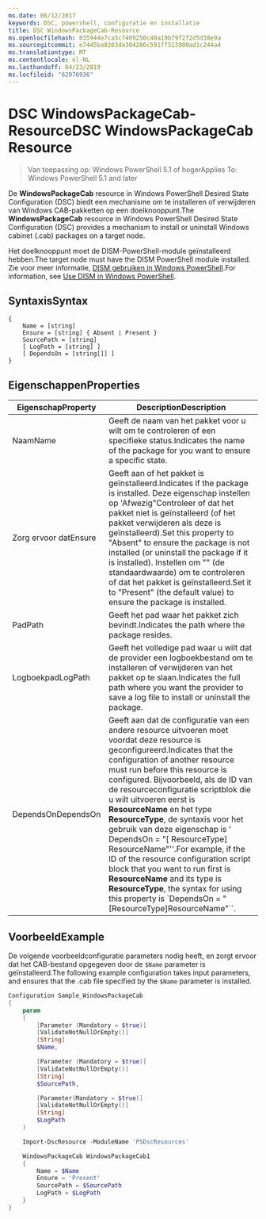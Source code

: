 ```yaml
---
ms.date: 06/12/2017
keywords: DSC, powershell, configuratie en installatie
title: DSC WindowsPackageCab-Resource
ms.openlocfilehash: 035944e7ca5c7469250c48a19b79f2f2d5d38e9a
ms.sourcegitcommit: e7445ba8203da304286c591ff513900ad1c244a4
ms.translationtype: MT
ms.contentlocale: nl-NL
ms.lasthandoff: 04/23/2019
ms.locfileid: "62076936"
---
```

# <a name="dsc-windowspackagecab-resource"></a><span data-ttu-id="1a7db-103">DSC WindowsPackageCab-Resource</span><span class="sxs-lookup"><span data-stu-id="1a7db-103">DSC WindowsPackageCab Resource</span></span>

> <span data-ttu-id="1a7db-104">Van toepassing op: Windows PowerShell 5.1 of hoger</span><span class="sxs-lookup"><span data-stu-id="1a7db-104">Applies To: Windows PowerShell 5.1 and later</span></span>

<span data-ttu-id="1a7db-105">De **WindowsPackageCab** resource in Windows PowerShell Desired State Configuration (DSC) biedt een mechanisme om te installeren of verwijderen van Windows CAB-pakketten op een doelknooppunt.</span><span class="sxs-lookup"><span data-stu-id="1a7db-105">The **WindowsPackageCab** resource in Windows PowerShell Desired State Configuration (DSC) provides a mechanism to install or uninstall Windows cabinet (.cab) packages on a target node.</span></span>

<span data-ttu-id="1a7db-106">Het doelknooppunt moet de DISM-PowerShell-module geïnstalleerd hebben.</span><span class="sxs-lookup"><span data-stu-id="1a7db-106">The target node must have the DISM PowerShell module installed.</span></span> <span data-ttu-id="1a7db-107">Zie voor meer informatie, [DISM gebruiken in Windows PowerShell](https://msdn.microsoft.com/en-us/windows/hardware/commercialize/manufacture/desktop/use-dism-in-windows-powershell-s14).</span><span class="sxs-lookup"><span data-stu-id="1a7db-107">For information, see [Use DISM in Windows PowerShell](https://msdn.microsoft.com/en-us/windows/hardware/commercialize/manufacture/desktop/use-dism-in-windows-powershell-s14).</span></span>


## <a name="syntax"></a><span data-ttu-id="1a7db-108">Syntaxis</span><span class="sxs-lookup"><span data-stu-id="1a7db-108">Syntax</span></span>

```
{
    Name = [string]
    Ensure = [string] { Absent | Present }
    SourcePath = [string]
    [ LogPath = [string] ]
    [ DependsOn = [string[]] ]
}
```

## <a name="properties"></a><span data-ttu-id="1a7db-109">Eigenschappen</span><span class="sxs-lookup"><span data-stu-id="1a7db-109">Properties</span></span>

|  <span data-ttu-id="1a7db-110">Eigenschap</span><span class="sxs-lookup"><span data-stu-id="1a7db-110">Property</span></span>  |  <span data-ttu-id="1a7db-111">Description</span><span class="sxs-lookup"><span data-stu-id="1a7db-111">Description</span></span>   |
|---|---|
| <span data-ttu-id="1a7db-112">Naam</span><span class="sxs-lookup"><span data-stu-id="1a7db-112">Name</span></span>| <span data-ttu-id="1a7db-113">Geeft de naam van het pakket voor u wilt om te controleren of een specifieke status.</span><span class="sxs-lookup"><span data-stu-id="1a7db-113">Indicates the name of the package for you want to ensure a specific state.</span></span>|
| <span data-ttu-id="1a7db-114">Zorg ervoor dat</span><span class="sxs-lookup"><span data-stu-id="1a7db-114">Ensure</span></span>| <span data-ttu-id="1a7db-115">Geeft aan of het pakket is geïnstalleerd.</span><span class="sxs-lookup"><span data-stu-id="1a7db-115">Indicates if the package is installed.</span></span> <span data-ttu-id="1a7db-116">Deze eigenschap instellen op 'Afwezig"Controleer of dat het pakket niet is geïnstalleerd (of het pakket verwijderen als deze is geïnstalleerd).</span><span class="sxs-lookup"><span data-stu-id="1a7db-116">Set this property to "Absent" to ensure the package is not installed (or uninstall the package if it is installed).</span></span> <span data-ttu-id="1a7db-117">Instellen om "" (de standaardwaarde) om te controleren of dat het pakket is geïnstalleerd.</span><span class="sxs-lookup"><span data-stu-id="1a7db-117">Set it to "Present" (the default value) to ensure the package is installed.</span></span>|
| <span data-ttu-id="1a7db-118">Pad</span><span class="sxs-lookup"><span data-stu-id="1a7db-118">Path</span></span>| <span data-ttu-id="1a7db-119">Geeft het pad waar het pakket zich bevindt.</span><span class="sxs-lookup"><span data-stu-id="1a7db-119">Indicates the path where the package resides.</span></span>|
| <span data-ttu-id="1a7db-120">Logboekpad</span><span class="sxs-lookup"><span data-stu-id="1a7db-120">LogPath</span></span>| <span data-ttu-id="1a7db-121">Geeft het volledige pad waar u wilt dat de provider een logboekbestand om te installeren of verwijderen van het pakket op te slaan.</span><span class="sxs-lookup"><span data-stu-id="1a7db-121">Indicates the full path where you want the provider to save a log file to install or uninstall the package.</span></span>|
| <span data-ttu-id="1a7db-122">DependsOn</span><span class="sxs-lookup"><span data-stu-id="1a7db-122">DependsOn</span></span> | <span data-ttu-id="1a7db-123">Geeft aan dat de configuratie van een andere resource uitvoeren moet voordat deze resource is geconfigureerd.</span><span class="sxs-lookup"><span data-stu-id="1a7db-123">Indicates that the configuration of another resource must run before this resource is configured.</span></span> <span data-ttu-id="1a7db-124">Bijvoorbeeld, als de ID van de resourceconfiguratie scriptblok die u wilt uitvoeren eerst is **ResourceName** en het type **ResourceType**, de syntaxis voor het gebruik van deze eigenschap is ' DependsOn = "[ ResourceType] ResourceName"''.</span><span class="sxs-lookup"><span data-stu-id="1a7db-124">For example, if the ID of the resource configuration script block that you want to run first is **ResourceName** and its type is **ResourceType**, the syntax for using this property is \`DependsOn = "[ResourceType]ResourceName"\`\`.</span></span>|

## <a name="example"></a><span data-ttu-id="1a7db-125">Voorbeeld</span><span class="sxs-lookup"><span data-stu-id="1a7db-125">Example</span></span>

<span data-ttu-id="1a7db-126">De volgende voorbeeldconfiguratie parameters nodig heeft, en zorgt ervoor dat het CAB-bestand opgegeven door de `$Name` parameter is geïnstalleerd.</span><span class="sxs-lookup"><span data-stu-id="1a7db-126">The following example configuration takes input parameters, and ensures that the .cab file specified by the `$Name` parameter is installed.</span></span>

```powershell
Configuration Sample_WindowsPackageCab
{
    param
    (
        [Parameter (Mandatory = $true)]
        [ValidateNotNullOrEmpty()]
        [String]
        $Name,

        [Parameter (Mandatory = $true)]
        [ValidateNotNullOrEmpty()]
        [String]
        $SourcePath,

        [Parameter(Mandatory = $true)]
        [ValidateNotNullOrEmpty()]
        [String]
        $LogPath
    )

    Import-DscResource -ModuleName 'PSDscResources'

    WindowsPackageCab WindowsPackageCab1
    {
        Name = $Name
        Ensure = 'Present'
        SourcePath = $SourcePath
        LogPath = $LogPath
    }
}
```